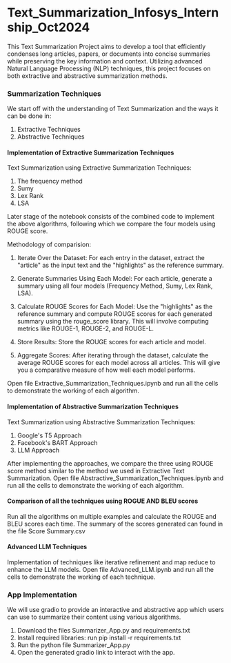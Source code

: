 # Text_Summarization_Infosys_Internship_Oct2024
This Text Summarization Project aims to develop a tool that efficiently condenses long articles, papers, or documents into concise summaries while preserving the key information and context. Utilizing advanced Natural Language Processing (NLP) techniques, this project focuses on both extractive and abstractive summarization methods.


### Summarization Techniques
  We start off with the understanding of Text Summarization and the ways it can be done in:
  1. Extractive Techniques
  2. Abstractive Techniques

#### Implementation of Extractive Summarization Techniques
  Text Summarization using Extractive Summarization Techniques:
  1. The frequency method
  2. Sumy
  3. Lex Rank
  4. LSA
     
  Later stage of the notebook consists of the combined code to implement the above algorithms, following which we compare the four models using ROUGE score.
  
  Methodology of comparision:
  
  1. Iterate Over the Dataset: For each entry in the dataset, extract the "article" as the input text and the "highlights" as the reference summary.

  2. Generate Summaries Using Each Model: For each article, generate a summary using all four models (Frequency Method, Sumy, Lex Rank, LSA).

  3. Calculate ROUGE Scores for Each Model: Use the "highlights" as the reference summary and compute ROUGE scores for each generated summary using the rouge_score library. This will involve computing metrics like     ROUGE-1, ROUGE-2, and ROUGE-L.

  4. Store Results: Store the ROUGE scores for each article and model.

  5. Aggregate Scores: After iterating through the dataset, calculate the average ROUGE scores for each model across all articles. This will give you a comparative measure of how well each model performs.

  Open file Extractive_Summarization_Techniques.ipynb and run all the cells to demonstrate the working of each algorithm.
  
#### Implementation of Abstractive Summarization Techniques
  Text Summarization using Abstractive Summarization Techniques:
  1. Google's T5 Approach
  2. Facebook's BART Approach
  3. LLM Approach

  After implementing the approaches, we compare the three using ROUGE score method similar to the method we used in Extractive Text Summarization.
   Open file Abstractive_Summarization_Techniques.ipynb and run all the cells to demonstrate the working of each algorithm.
   
#### Comparison of all the techniques using ROGUE AND BLEU scores

  Run all the algorithms on multiple examples and calculate the ROUGE and BLEU scores each time.
  The summary of the scores generated can found in the file Score Summary.csv

#### Advanced LLM Techniques

  Implementation of techniques like iterative refinement and map reduce to enhance the LLM models.
  Open file Advanced_LLM.ipynb and run all the cells to demonstrate the working of each technique.

### App Implementation

We will use gradio to provide an interactive and abstractive app which users can use to summarize their content using various algorithms.

1. Download the files Summarizer_App.py and requirements.txt
2. Install required libraries: run pip install -r requirements.txt
3. Run the python file Summarizer_App.py
4. Open the generated gradio link to interact with the app.
